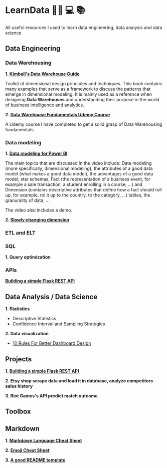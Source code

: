 # LearnData :scientist: :computer: :books:
All useful resources I used to learn data engineering, data analysis and data science

## Data Engineering
### Data Warehousing
**1. [Kimball's Data Warehouse Guide](https://drive.google.com/file/d/1N-1gvleB9G-csHTTwjeQ5Ac_-P3Wr2Cd/view?usp=sharing)**

Toolkit of dimensional design principles and techniques. This book contains many examples that serve as a framework to discuss the patterns that
emerge in dimensional modeling. It is mainly used as a reference when designing **Data Warehouses** and understanding their purpose in the world of business intelligence and analytics.

**2. [Data Warehouse Fundamentals Udemy Course](https://www.udemy.com/course/data-warehouse-fundamentals-for-beginners/?ranMID=39197&ranEAID=GjbDpcHcs4w&ranSiteID=GjbDpcHcs4w-Z4loChyTwoEeSbWrJLz3Jw&utm_source=aff-campaign&LSNPUBID=GjbDpcHcs4w&utm_medium=udemyads)**

A Udemy course I have completed to get a solid grasp of Data Warehousing fundamentals.

### Data modeling
**1. [Data modeling for Power BI](https://www.youtube.com/watch?v=MrLnibFTtbA)**

The main topics that are discussed in the video include: Data modeling (more specifically, dimensional modeling), the attributes of a good data model (what makes a good data model), the advantages of a good data model, star schemas, Fact (the representation of a business event, for example a sale transaction, a student enrolling in a course, ...) and Dimension (contains descriptive attributes that define how a fact should roll up, for example, rol it up to the country, to the category, ...) tables, the granurality of data, ...

The video also includes a demo.

**2. [Slowly changing dimension](https://en.wikipedia.org/wiki/Slowly_changing_dimension)**

### ETL and ELT
### SQL

**1. Query optimization**
### APIs 
**[Building a simple Flask REST API](https://github.com/Abddab/Building-a-Flask-REST-API)**

## Data Analysis / Data Science
**1. Statistics**

- Descriptive Statistics
- Confidence Interval and Sampling Strategies

**2. Data visualization**
- [10 Rules For Better Dashboard Design](https://uxplanet.org/10-rules-for-better-dashboard-design-ef68189d734c)
## Projects
**1. [Building a simple Flask REST API](https://github.com/Abddab/Building-a-Flask-REST-API)**

**2. Etsy shop scrape data and load it in database, analyze competitors sales history**

**3. Riot Games's API predict match outcome**

## Toolbox
## Markdown
**1. [Markdown Language Cheat Sheet](https://www.markdownguide.org/cheat-sheet/)**

**2. [Emoji Cheat Sheet](https://github.com/ikatyang/emoji-cheat-sheet/blob/master/README.md)**

**3. [A good README template](https://gist.github.com/PurpleBooth/109311bb0361f32d87a2#file-readme-template-md)**


